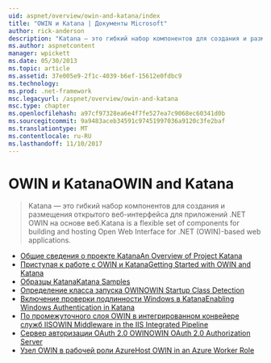 ```yaml
---
uid: aspnet/overview/owin-and-katana/index
title: "OWIN и Katana | Документы Microsoft"
author: rick-anderson
description: "Katana — это гибкий набор компонентов для создания и размещения открытого веб-интерфейса для приложений .NET OWIN на основе веб."
ms.author: aspnetcontent
manager: wpickett
ms.date: 05/30/2013
ms.topic: article
ms.assetid: 37e005e9-2f1c-4039-b6ef-15612e0fdbc9
ms.technology: 
ms.prod: .net-framework
msc.legacyurl: /aspnet/overview/owin-and-katana
msc.type: chapter
ms.openlocfilehash: a97cf97328ea6e4f7fe527ea7c9068ec60341d0b
ms.sourcegitcommit: 9a9483aceb34591c97451997036a9120c3fe2baf
ms.translationtype: MT
ms.contentlocale: ru-RU
ms.lasthandoff: 11/10/2017
---
```

<a name="owin-and-katana"></a><span data-ttu-id="db0de-103">OWIN и Katana</span><span class="sxs-lookup"><span data-stu-id="db0de-103">OWIN and Katana</span></span>
====================
> <span data-ttu-id="db0de-104">Katana — это гибкий набор компонентов для создания и размещения открытого веб-интерфейса для приложений .NET OWIN на основе веб.</span><span class="sxs-lookup"><span data-stu-id="db0de-104">Katana is a flexible set of components for building and hosting Open Web Interface for .NET (OWIN)-based web applications.</span></span>


- [<span data-ttu-id="db0de-105">Общие сведения о проекте Katana</span><span class="sxs-lookup"><span data-stu-id="db0de-105">An Overview of Project Katana</span></span>](an-overview-of-project-katana.md)
- [<span data-ttu-id="db0de-106">Приступая к работе с OWIN и Katana</span><span class="sxs-lookup"><span data-stu-id="db0de-106">Getting Started with OWIN and Katana</span></span>](getting-started-with-owin-and-katana.md)
- [<span data-ttu-id="db0de-107">Образцы Katana</span><span class="sxs-lookup"><span data-stu-id="db0de-107">Katana Samples</span></span>](katana-samples.md)
- [<span data-ttu-id="db0de-108">Определение класса запуска OWIN</span><span class="sxs-lookup"><span data-stu-id="db0de-108">OWIN Startup Class Detection</span></span>](owin-startup-class-detection.md)
- [<span data-ttu-id="db0de-109">Включение проверки подлинности Windows в Katana</span><span class="sxs-lookup"><span data-stu-id="db0de-109">Enabling Windows Authentication in Katana</span></span>](enabling-windows-authentication-in-katana.md)
- [<span data-ttu-id="db0de-110">По промежуточного слоя OWIN в интегрированном конвейере служб IIS</span><span class="sxs-lookup"><span data-stu-id="db0de-110">OWIN Middleware in the IIS Integrated Pipeline</span></span>](owin-middleware-in-the-iis-integrated-pipeline.md)
- [<span data-ttu-id="db0de-111">Сервер авторизации OAuth 2.0 OWIN</span><span class="sxs-lookup"><span data-stu-id="db0de-111">OWIN OAuth 2.0 Authorization Server</span></span>](owin-oauth-20-authorization-server.md)
- [<span data-ttu-id="db0de-112">Узел OWIN в рабочей роли Azure</span><span class="sxs-lookup"><span data-stu-id="db0de-112">Host OWIN in an Azure Worker Role</span></span>](host-owin-in-an-azure-worker-role.md)
